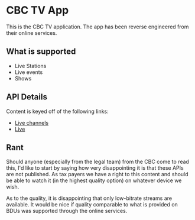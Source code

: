 # CBC TV App

This is the CBC TV application. The app has been reverse engineered from their
online services.

## What is supported

* Live Stations
* Live events
* Shows

## API Details

Content is keyed off of the following links:
* [Live channels](http://tpfeed.cbc.ca/f/ExhSPC/t_t3UKJR6MAT?pretty=true&sort=pubDate%7Cdesc)
* [Live](https://tpfeed.cbc.ca/f/ExhSPC/FNiv9xQx_BnT?q=id:*&pretty=true&sort=pubDate%7Cdesc)

## Rant

Should anyone (especially from the legal team) from the CBC come to read this,
I'd like to start by saying how very disappointing it is that these APIs are not
published. As tax payers we have a right to this content and should be able to
watch it (in the highest quality option) on whatever device we wish.

As to the quality, it is disappointing that only low-bitrate streams are
available. It would be nice if quality comparable to what is provided on BDUs
was supported through the online services.
